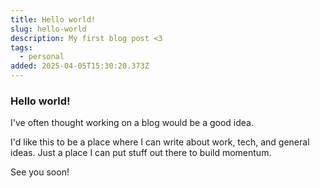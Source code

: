 ```yaml
---
title: Hello world!
slug: hello-world
description: My first blog post <3
tags:
  - personal
added: 2025-04-05T15:30:20.373Z
---
```


### Hello world!

I've often thought working on a blog would be a good idea.

I'd like this to be a place where I can write about work, tech, and general ideas. Just a place I can put stuff out there to build momentum.

See you soon!
